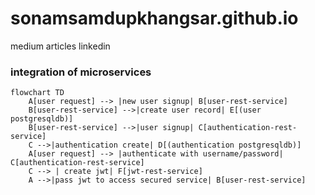 # sonamsamdupkhangsar.github.io

medium articles
linkedin

### integration of microservices
```mermaid
flowchart TD
    A[user request] --> |new user signup| B[user-rest-service]
    B[user-rest-service] -->|create user record| E[(user postgresqldb)]
    B[user-rest-service] -->|user signup| C[authentication-rest-service]
    C -->|authentication create| D[(authentication postgresqldb)]    
    A[user request] --> |authenticate with username/password| C[authentication-rest-service]
    C --> | create jwt| F[jwt-rest-service]
    A -->|pass jwt to access secured service| B[user-rest-service]

```